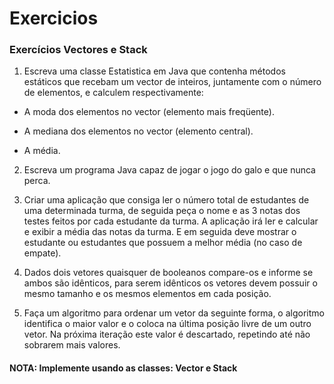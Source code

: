 # Exercicios

### Exercícios Vectores e Stack

1.	Escreva uma classe Estatistica em Java que contenha métodos estáticos que recebam um vector de inteiros, juntamente com o número de elementos, e calculem respectivamente: 

* A moda dos elementos no vector (elemento mais freqüente). 

* A mediana dos elementos no vector (elemento central). 

* A média.	


2.	Escreva um programa Java capaz de jogar o jogo do galo e que nunca perca.

3.	Criar uma aplicação que consiga ler o número total de estudantes de uma determinada turma, de seguida peça o nome e as 3 notas dos testes feitos por cada estudante da turma. 
A aplicação irá ler e calcular e exibir a média das notas da turma.
E em seguida deve mostrar o estudante ou estudantes que possuem a melhor média (no caso de empate). 

4.	Dados dois vetores quaisquer de booleanos compare-os e informe se ambos são idênticos, para serem idênticos os vetores devem possuir o mesmo tamanho e os mesmos elementos em cada posição.

5.	Faça um algoritmo para ordenar um vetor da seguinte forma, o algoritmo
identifica o maior valor e o coloca na última posição livre de um outro vetor. Na próxima iteração este valor é descartado, repetindo até não sobrarem mais valores.

#### NOTA: Implemente usando as classes: Vector e Stack
